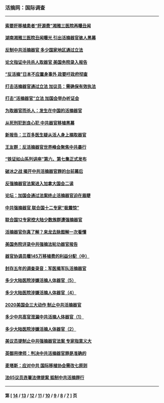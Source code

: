 ### 活摘网：国际调查
---
#### [索要肝移植患者“肝源费”湘雅三医院再曝丑闻](../../pages/nf5947/n14055320.md?09130430) 
#### [湖南湘雅三医院丑闻曝光 引出活摘器官骇人黑幕](../../pages/nf5947/n14051847.md?09130430) 
#### [反制中共活摘器官 多少国家地区通过立法](../../pages/nf5947/n14009863.md?09130430) 
#### [论文指证中共杀人取器官 美国务院录入报告](../../pages/nf5947/n13999890.md?09130430) 
#### [“反活摘”日本不应置身事外 政要吁政府彻查](../../pages/nf5947/n13971188.md?09130430) 
#### [打击活摘器官通过立法 加议员：需确保有效执法](../../pages/nf5947/n13886356.md?09130430) 
#### [打击“活摘器官”立法 加国会举办听证会](../../pages/nf5947/n13869362.md?09130430) 
#### [为取器官而杀人：发生在中国的活摘器官](../../pages/nf5947/n13794731.md?09130430) 
#### [从死刑犯到良心犯 中共器官移植黑幕](../../pages/nf5947/n13764669.md?09130430) 
#### [新报告：三百多医生疑从活人身上摘取器官](../../pages/nf5947/n13703044.md?09130430) 
#### [王友群：反活摘器官世界峰会聚焦中共暴行](../../pages/nf5947/n13250738.md?09130430) 
#### [“铁证如山系列讲座”第六、第七集正式发布](../../pages/nf5947/n13106287.md?09130430) 
#### [破冰之战 揭开中共活摘器官罪的台前幕后](../../pages/nf5947/n13082457.md?09130430) 
#### [反强摘器官法案进入加拿大国会二读](../../pages/nf5947/n13033450.md?09130430) 
#### [论坛：加国会通过法案终止活摘器官迫在眉睫](../../pages/nf5947/n13029839.md?09130430) 
#### [中共强摘器官 联合国十二专家“极震惊”](../../pages/nf5947/n13024313.md?09130430) 
#### [联合国12专家控大陆少数族群遭强摘器官](../../pages/nf5947/n13023877.md?09130430) 
#### [活摘器官你真了解？来龙去脉图解一次看懂](../../pages/nf5947/n13013820.md?09130430) 
#### [美国务院详录中共强摘法轮功器官报告](../../pages/nf5947/n12944519.md?09130430) 
#### [器官协调员曝145万移植费的利益分配（中）](../../pages/nf5947/n12894547.md?09130430) 
#### [封存五年的调查录音：军医揭军队活摘器官](../../pages/nf5947/n12798692.md?09130430) 
#### [多少大陆医院涉嫌活摘人体器官（5）](../../pages/nf5947/n12768383.md?09130430) 
#### [多少大陆医院涉嫌活摘人体器官（4）](../../pages/nf5947/n12664434.md?09130430) 
#### [2020美国会三大动作 制止中共活摘器官](../../pages/nf5947/n12682004.md?09130430) 
#### [多少中共高官泄漏中共活摘人体器官（1）](../../pages/nf5947/n12671234.md?09130430) 
#### [多少大陆医院涉嫌活摘人体器官（2）](../../pages/nf5947/n12655589.md?09130430) 
#### [美议员提制止中共强摘器官法案 专家指意义大](../../pages/nf5947/n12630561.md?09130430) 
#### [英御用律师：判决中共活摘器官罪是准确的](../../pages/nf5947/n12580740.md?09130430) 
#### [麦塔斯：应对中共 国际移植协会需改七原则](../../pages/nf5947/n12514711.md?09130430) 
#### [法65议员连署法律提案 抵制中共活摘罪行](../../pages/nf5947/n12437047.md?09130430) 

---
#### 第 [ [14](./14.md?09130430) / [13](./13.md?09130430) / [12](./12.md?09130430) / [11](./11.md?09130430) / [10](./10.md?09130430) / [9](./9.md?09130430) / [8](./8.md?09130430) / [7](./7.md?09130430) ] 页
